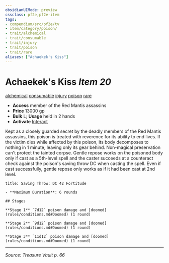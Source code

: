 ```yaml
---
obsidianUIMode: preview
cssclass: pf2e,pf2e-item
tags:
- compendium/src/pf2e/tv
- item/category/poison/
- trait/alchemical
- trait/consumable
- trait/injury
- trait/poison
- trait/rare
aliases: ["Achaekek's Kiss"]
---
```

# Achaekek's Kiss *Item 20*  
[alchemical](alchemical.md "Alchemical Item Trait")  [consumable](consumable.md "Consumable Item Trait")  [injury](injury.md "Injury Item Trait")  [poison](Reference/Rules/Traits/poison.md "Poison Effect Trait")  [rare](rare.md "Rare Rarity Trait")  

- **Access** member of the Red Mantis assassins
- **Price** 13000 gp
- **Bulk** L; **Usage** held in 2 hands
- **Activate** [Interact](interact.md)

Kept as a closely guarded secret by the deadly members of the Red Mantis assassins, this poison is treated with reverence for its ability to end lives. If the victim dies while affected by this poison, its body decomposes to nothing in 1 minute, leaving only its gear behind. Non-magical preservation can't protect the tainted corpse. Gentle repose works on the poisoned body only if cast as a 5th-level spell and the caster succeeds at a counteract check against the poison's saving throw DC when casting the spell. Even if cast successfully, gentle repose only works as if it had been cast at 2nd level.

```ad-inline-affliction
title: Saving Throw: DC 42 Fortitude

- **Maximum Duration**: 6 rounds

## Stages

**Stage 1** `7d12` poison damage and [doomed](rules/conditions.md#Doomed) (1 round)

**Stage 2** `9d12` poison damage and [doomed](rules/conditions.md#Doomed) (1 round)

**Stage 3** `11d12` poison damage and [doomed](rules/conditions.md#Doomed) (1 round)
```


---
*Source: Treasure Vault p. 66*
